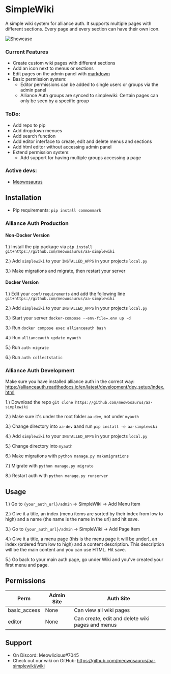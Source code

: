 # SimpleWiki

A simple wiki system for alliance auth. It supports multiple pages with different sections. Every page and every section can have their own icon.

![Showcase](https://i.imgur.com/ALZZ7Bs.png)

### Current Features

* Create custom wiki pages with different sections
* Add an icon next to menus or sections
* Edit pages on the admin panel with [markdown](https://commonmark.org/help/)
* Basic permission system:
  * Editor permissions can be added to single users or groups via the admin panel
  * Alliance Auth groups are synced to simplewiki: Certain pages can only be seen by a specific group

### ToDo:

* Add repo to pip
* Add dropdown menues
* Add search function
* Add editor interface to create, edit and delete menus and sections
* Add html editor without accessing admin panel
* Extend permission system:
  * Add support for having multiple groups accessing a page 

### Active devs:

* [Meowosaurus](https://github.com/meowosaurus)

## Installation

* Pip requirements: `pip install commonmark`

### Alliance Auth Production

#### Non-Docker Version

1.) Install the pip package via `pip install git+https://github.com/meowosaurus/aa-simplewiki`

2.) Add `simplewiki` to your `INSTALLED_APPS` in your projects `local.py`

3.) Make migrations and migrate, then restart your server

#### Docker Version

1.) Edit your `conf/requirements` and add the following line `git+https://github.com/meowosaurus/aa-simplewiki`

2.) Add `simplewiki` to your `INSTALLED_APPS` in your projects `local.py`

3.) Start your server `docker-compose --env-file=.env up -d`

3.) Run `docker compose exec allianceauth bash`

4.) Run `allianceauth update myauth`

5.) Run `auth migrate`

6.) Run `auth collectstatic`

### Alliance Auth Development 
Make sure you have installed alliance auth in the correct way: https://allianceauth.readthedocs.io/en/latest/development/dev_setup/index.html

1.) Download the repo `git clone https://github.com/meowosaurus/aa-simplewiki`

2.) Make sure it's under the root folder `aa-dev`, not under `myauth` 

3.) Change directory into `aa-dev` aand run `pip install -e aa-simplewiki`

4.) Add `simplewiki` to your `INSTALLED_APPS` in your projects `local.py`

5.) Change directory into `myauth`

6.) Make migrations with `python manage.py makemigrations`

7.) Migrate with `python manage.py migrate`

8.) Restart auth with `python manage.py runserver`

## Usage

1.) Go to `{your_auth_url}/admin` -> SimpleWiki -> Add Menu Item

2.) Give it a title, an index (menu items are sorted by their index from low to high) and a name (the name is the name in the url) and hit save.

3.) Go to `{your_auth_url}/admin` -> SimpleWiki -> Add Page Item

4.) Give it a title, a menu page (this is the menu page it will be under), an index (ordered from low to high) and a content description. This description will be the main content and you can use HTML. Hit save.

5.) Go back to your main auth page, go under Wiki and you've created your first menu and page.

## Permissions
Perm | Admin Site | Auth Site 
 --- | --- | --- 
basic_access | None | Can view all wiki pages
editor | None | Can create, edit and delete wiki pages and menus

## Support
* On Discord: Meowlicious#7045
* Check out our wiki on GitHub: https://github.com/meowosaurus/aa-simplewiki/wiki

